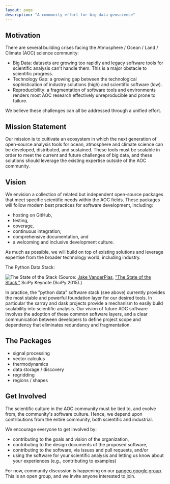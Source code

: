 ```yaml
---
layout: page
description: "A community effort for big data geoscience"
---
```


## Motivation

There are several building crises facing the Atmosphere / Ocean / Land / Climate (AOC) science community:

- Big Data: datasets are growing too rapidly and legacy software tools for scientific analysis can't handle them. This is a major obstacle to scientific progress.
- Technology Gap:  a growing gap between the technological sophistication of industry solutions (high) and scientific software (low).
- Reproducibility: a fragmentation of software tools and environments renders most AOC research effectively unreproducible and prone to failure.

We believe these challenges can all be addressed through a unified effort.

## Mission Statement

Our mission is to cultivate an ecosystem in which the next generation of open-source analysis tools for ocean, atmosphere and climate science can be developed, distributed, and sustained. These tools must be scalable in order to meet the current and future challenges of big data, and these solutions should leverage the existing expertise outside of the AOC community.

## Vision

We envision a collection of related but independent open-source packages that meet specific scientific needs within the AOC fields. These packages will follow modern best practices for software development, including:

- hosting on GitHub,
- testing,
- coverage,
- continuous integration,
- comprehensive documentation, and
- a welcoming and inclusive development culture.

As much as possible, we will build on top of existing solutions and leverage expertise from the broader technology world, including industry.

The Python Data Stack:

![The State of the Stack](../img/scientific-python-28-638.jpg "The State of the Stack")
(Source:  [Jake VanderPlas](https://staff.washington.edu/jakevdp/),
  ["The State of the Stack,"](https://speakerdeck.com/jakevdp/the-state-of-the-stack-scipy-2015-keynote) SciPy Keynote (SciPy 2015).)


In practice, the "python data" software stack (see above) currently provides the most stable and powerful foundation layer for our desired tools. In particular the xarray and dask projects provide a mechanism to easily build scalability into scientific analysis.  Our vision of future AOC software involves the adoption of these common software layers, and a clear communication between developers to define project scope and dependency that eliminates redundancy and fragmentation.

## The Packages
  - signal processing
  - vector calculus
  - thermodynamics
  - data storage / discovery
  - regridding
  - regions / shapes

## Get Involved
The scientific culture in the AOC community must be tied to, and evolve from, the community's software culture.  Hence, we depend upon contributions from the entire community, both scientific and industrial.  

We encourage everyone to get involved by:

- contributing to the goals and vision of the organization,
- contributing to the design documents of the proposed software,
- contributing to the software, via issues and pull requests, and/or
- using the software for your scientific analysis and letting us know about your experiences (e.g., contributing to examples)

For now, community discussion is happening on our
[pangeo google group](https://groups.google.com/forum/#!forum/pangeo).
This is an open group, and we invite anyone interested to join.
